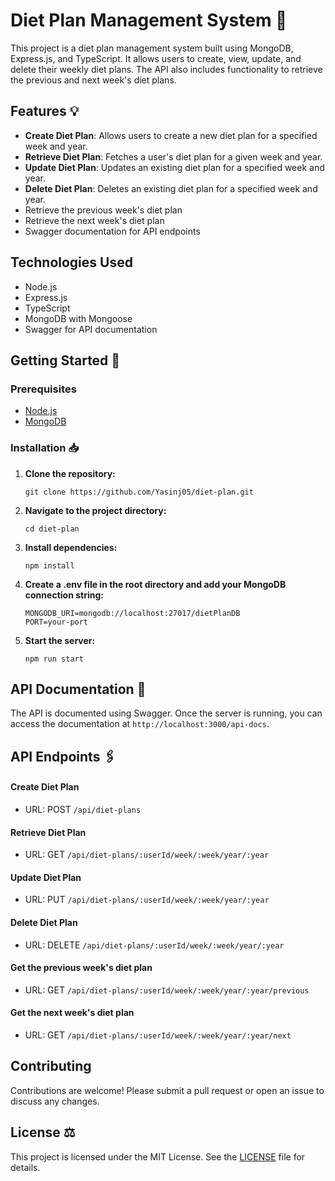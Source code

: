 # Diet Plan Management System 📝

This project is a diet plan management system built using MongoDB, Express.js, and TypeScript. It allows users to create, view, update, and delete their weekly diet plans. The API also includes functionality to retrieve the previous and next week's diet plans.

## Features 💡

- **Create Diet Plan**: Allows users to create a new diet plan for a specified week and year.
- **Retrieve Diet Plan**: Fetches a user's diet plan for a given week and year.
- **Update Diet Plan**: Updates an existing diet plan for a specified week and year.
- **Delete Diet Plan**: Deletes an existing diet plan for a specified week and year.
- Retrieve the previous week's diet plan
- Retrieve the next week's diet plan
- Swagger documentation for API endpoints

## Technologies Used

- Node.js
- Express.js
- TypeScript
- MongoDB with Mongoose
- Swagger for API documentation

## Getting Started 🚀

### Prerequisites

- [Node.js](https://nodejs.org/)
- [MongoDB](https://www.mongodb.com/)

### Installation 📥

1. **Clone the repository:**

   ```
   git clone https://github.com/Yasinj05/diet-plan.git
   ```

2. **Navigate to the project directory:**

   ```
   cd diet-plan
   ```

3. **Install dependencies:**

   ```
   npm install
   ```

4. **Create a .env file in the root directory and add your MongoDB connection string:**

   ```
   MONGODB_URI=mongodb://localhost:27017/dietPlanDB
   PORT=your-port
   ```

5. **Start the server:**

   ```
   npm run start
   ```

## API Documentation 🧪

The API is documented using Swagger. Once the server is running, you can access the documentation at `http://localhost:3000/api-docs`.

## API Endpoints 🖇️

#### Create Diet Plan

- URL: POST `/api/diet-plans`

#### Retrieve Diet Plan

- URL: GET `/api/diet-plans/:userId/week/:week/year/:year`

#### Update Diet Plan

- URL: PUT `/api/diet-plans/:userId/week/:week/year/:year`

#### Delete Diet Plan

- URL: DELETE `/api/diet-plans/:userId/week/:week/year/:year`

#### Get the previous week's diet plan

- URL: GET `/api/diet-plans/:userId/week/:week/year/:year/previous`

#### Get the next week's diet plan

- URL: GET `/api/diet-plans/:userId/week/:week/year/:year/next`

## Contributing

Contributions are welcome! Please submit a pull request or open an issue to discuss any changes.

## License ⚖️

This project is licensed under the MIT License. See the [LICENSE](LICENSE) file for details.
